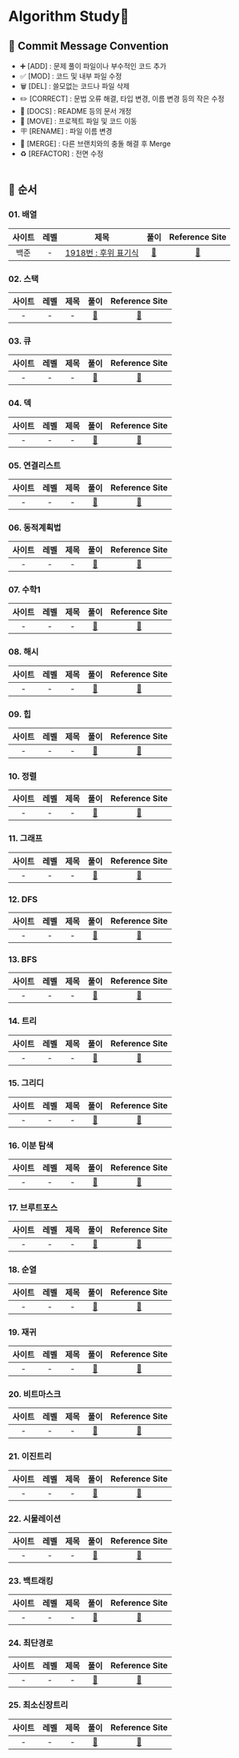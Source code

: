 # Algorithm Study📝

## 📍 Commit Message Convention
- ➕ [ADD] : 문제 풀이 파일이나 부수적인 코드 추가
- ✅ [MOD] : 코드 및 내부 파일 수정
- 🗑 [DEL] : 쓸모없는 코드나 파일 삭제
- ✏️ [CORRECT] : 문법 오류 해결, 타입 변경, 이름 변경 등의 작은 수정
- 📄 [DOCS] : README 등의 문서 개정
- 🚚 [MOVE] : 프로젝트 파일 및 코드 이동
- 🪧 [RENAME] : 파일 이름 변경
- 🔀 [MERGE] : 다른 브랜치와의 충돌 해결 후 Merge
- ♻️ [REFACTOR] : 전면 수정
<br></br>

## 📍 순서

### 01. 배열

| 사이트 | 레벨 | 제목 | 풀이 | Reference Site | 
| :---: | :---: | :---: | :---: | :---: |
| 백준 | - | <a href="https://www.acmicpc.net/problem/1918">1918번 : 후위 표기식</a>  | <a href="https://github.com/AlgorismTest/coding-test-study/blob/main/%EC%9D%B4%EC%A7%80%ED%99%8D/%EB%AC%B8%EC%A0%9C/1%EC%A3%BC%EC%B0%A8/1918/index.js">🔗</a>  | <a href="#">:bookmark:</a> |

### 02. 스택

| 사이트 | 레벨 | 제목 | 풀이 | Reference Site | 
| :---: | :---: | :---: | :---: | :---: |
| - | - | - | <a href="#">🔗</a> | <a href="#">:bookmark:</a> |

### 03. 큐

| 사이트 | 레벨 | 제목 | 풀이 | Reference Site | 
| :---: | :---: | :---: | :---: | :---: |
| - | - | - | <a href="#">🔗</a> | <a href="#">:bookmark:</a> |

### 04. 덱

| 사이트 | 레벨 | 제목 | 풀이 | Reference Site | 
| :---: | :---: | :---: | :---: | :---: |
| - | - | - | <a href="#">🔗</a> | <a href="#">:bookmark:</a> |

### 05. 연결리스트

| 사이트 | 레벨 | 제목 | 풀이 | Reference Site | 
| :---: | :---: | :---: | :---: | :---: |
| - | - | - | <a href="#">🔗</a> | <a href="#">:bookmark:</a> |

### 06. 동적계획법

| 사이트 | 레벨 | 제목 | 풀이 | Reference Site | 
| :---: | :---: | :---: | :---: | :---: |
| - | - | - | <a href="#">🔗</a> | <a href="#">:bookmark:</a> |

### 07. 수학1 

| 사이트 | 레벨 | 제목 | 풀이 | Reference Site | 
| :---: | :---: | :---: | :---: | :---: |
| - | - | - | <a href="#">🔗</a> | <a href="#">:bookmark:</a> |

### 08. 해시

| 사이트 | 레벨 | 제목 | 풀이 | Reference Site | 
| :---: | :---: | :---: | :---: | :---: |
| - | - | - | <a href="#">🔗</a> | <a href="#">:bookmark:</a> |

### 09. 힙

| 사이트 | 레벨 | 제목 | 풀이 | Reference Site | 
| :---: | :---: | :---: | :---: | :---: |
| - | - | - | <a href="#">🔗</a> | <a href="#">:bookmark:</a> |

### 10. 정렬

| 사이트 | 레벨 | 제목 | 풀이 | Reference Site | 
| :---: | :---: | :---: | :---: | :---: |
| - | - | - | <a href="#">🔗</a> | <a href="#">:bookmark:</a> |

### 11. 그래프

| 사이트 | 레벨 | 제목 | 풀이 | Reference Site | 
| :---: | :---: | :---: | :---: | :---: |
| - | - | - | <a href="#">🔗</a> | <a href="#">:bookmark:</a> |

### 12. DFS

| 사이트 | 레벨 | 제목 | 풀이 | Reference Site | 
| :---: | :---: | :---: | :---: | :---: |
| - | - | - | <a href="#">🔗</a> | <a href="#">:bookmark:</a> |

### 13. BFS

| 사이트 | 레벨 | 제목 | 풀이 | Reference Site | 
| :---: | :---: | :---: | :---: | :---: |
| - | - | - | <a href="#">🔗</a> | <a href="#">:bookmark:</a> |

### 14. 트리

| 사이트 | 레벨 | 제목 | 풀이 | Reference Site | 
| :---: | :---: | :---: | :---: | :---: |
| - | - | - | <a href="#">🔗</a> | <a href="#">:bookmark:</a> |

### 15. 그리디

| 사이트 | 레벨 | 제목 | 풀이 | Reference Site | 
| :---: | :---: | :---: | :---: | :---: |
| - | - | - | <a href="#">🔗</a> | <a href="#">:bookmark:</a> |

### 16. 이분 탐색

| 사이트 | 레벨 | 제목 | 풀이 | Reference Site | 
| :---: | :---: | :---: | :---: | :---: |
| - | - | - | <a href="#">🔗</a> | <a href="#">:bookmark:</a> |

### 17. 브루트포스

| 사이트 | 레벨 | 제목 | 풀이 | Reference Site | 
| :---: | :---: | :---: | :---: | :---: |
| - | - | - | <a href="#">🔗</a> | <a href="#">:bookmark:</a> |

### 18. 순열

| 사이트 | 레벨 | 제목 | 풀이 | Reference Site | 
| :---: | :---: | :---: | :---: | :---: |
| - | - | - | <a href="#">🔗</a> | <a href="#">:bookmark:</a> |

### 19. 재귀

| 사이트 | 레벨 | 제목 | 풀이 | Reference Site | 
| :---: | :---: | :---: | :---: | :---: |
| - | - | - | <a href="#">🔗</a> | <a href="#">:bookmark:</a> |

### 20. 비트마스크

| 사이트 | 레벨 | 제목 | 풀이 | Reference Site | 
| :---: | :---: | :---: | :---: | :---: |
| - | - | - | <a href="#">🔗</a> | <a href="#">:bookmark:</a> |

### 21. 이진트리

| 사이트 | 레벨 | 제목 | 풀이 | Reference Site | 
| :---: | :---: | :---: | :---: | :---: |
| - | - | - | <a href="#">🔗</a> | <a href="#">:bookmark:</a> |

### 22. 시물레이션

| 사이트 | 레벨 | 제목 | 풀이 | Reference Site | 
| :---: | :---: | :---: | :---: | :---: |
| - | - | - | <a href="#">🔗</a> | <a href="#">:bookmark:</a> |

### 23. 백트래킹

| 사이트 | 레벨 | 제목 | 풀이 | Reference Site | 
| :---: | :---: | :---: | :---: | :---: |
| - | - | - | <a href="#">🔗</a> | <a href="#">:bookmark:</a> |

### 24. 최단경로

| 사이트 | 레벨 | 제목 | 풀이 | Reference Site | 
| :---: | :---: | :---: | :---: | :---: |
| - | - | - | <a href="#">🔗</a> | <a href="#">:bookmark:</a> |

### 25. 최소신장트리

| 사이트 | 레벨 | 제목 | 풀이 | Reference Site | 
| :---: | :---: | :---: | :---: | :---: |
| - | - | - | <a href="#">🔗</a> | <a href="#">:bookmark:</a> |
